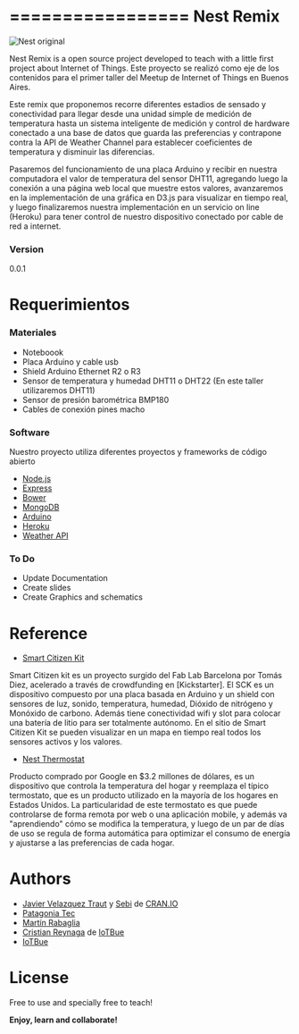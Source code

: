 =================
Nest Remix
=================
![Nest original](http://cdn.slashgear.com/wp-content/uploads/2014/03/nest_thermostat_insteon-800x420.jpg)

Nest Remix is a open source project developed to teach with a little first project about Internet of Things.
Este proyecto se realizó como eje de los contenidos para el primer taller del Meetup de Internet of Things en Buenos Aires. 

Este remix que proponemos recorre diferentes estadios de sensado y conectividad para llegar desde una unidad simple de medición de temperatura hasta un sistema inteligente de medición y control de hardware conectado a una base de datos que guarda las preferencias y contrapone contra la API de Weather Channel para establecer coeficientes de temperatura y disminuir las diferencias.

Pasaremos del funcionamiento de una placa Arduino y recibir en nuestra computadora el valor de temperatura del sensor DHT11, agregando luego la conexión a una página web local que muestre estos valores, avanzaremos en la implementación de una gráfica en D3.js para visualizar en tiempo real, y luego finalizaremos nuestra implementación en un servicio on line (Heroku) para tener control de nuestro dispositivo conectado por cable de red a internet.


### Version
0.0.1


Requerimientos
==============

### Materiales

* Noteboook
* Placa Arduino y cable usb
* Shield Arduino Ethernet R2 o R3
* Sensor de temperatura y humedad DHT11 o DHT22 (En este taller utilizaremos DHT11)
* Sensor de presión barométrica BMP180
* Cables de conexión pines macho

### Software

Nuestro proyecto utiliza diferentes proyectos y frameworks de código abierto

* [Node.js]
* [Express]
* [Bower]
* [MongoDB]
* [Arduino]
* [Heroku]
* [Weather API]


### To Do
- Update Documentation
- Create slides
- Create Graphics and schematics

Reference
=========

* [Smart Citizen Kit] 

Smart Citizen kit es un proyecto surgido del Fab Lab Barcelona por Tomás Diez, acelerado a través de crowdfunding en [Kickstarter]. El SCK es un dispositivo compuesto por una placa basada en Arduino y un shield con sensores de luz, sonido, temperatura, humedad, Dióxido de nitrógeno y Monóxido de carbono. Además tiene conectividad wifi y slot para colocar una batería de litio para ser totalmente autónomo.
En el sitio de Smart Citizen Kit se pueden visualizar en un mapa en tiempo real todos los sensores activos y los valores.

* [Nest Thermostat]

Producto comprado por Google en $3.2 millones de dólares, es un dispositivo que controla la temperatura del hogar y reemplaza el típico termostato, que es un producto utilizado en la mayoría de los hogares en Estados Unidos.
La particularidad de este termostato es que puede controlarse de forma remota por web o una aplicación mobile, y además va "aprendiendo" cómo se modifica la temperatura, y luego de un par de días de uso se regula de forma automática para optimizar el consumo de energía y ajustarse a las preferencias de cada hogar.

Authors
=======
* [Javier Velazquez Traut] y [Sebi] de [CRAN.IO]
* [Patagonia Tec]
* [Martín Rabaglia]
* [Cristian Reynaga] de [IoTBue]
* [IoTBue]



License
=======

Free to use and specially free to teach!

**Enjoy, learn and collaborate!**


[AngularJS]: http://angularjs.org
[Javier Velazquez Traut]: http://cran.io
[Sebi]: http://cran.io
[CRAN.IO]: http://cran.io
[Patagonia Tec]: http://patagoniatecnology.com
[Martín Rabaglia]: http://twitter.com/sr_humo
[Cristian Reynaga]: http://cristianreynaga.com
[IoTBue]: http://www.meetup.com/IoT-Buenos-Aires/
[Node.js]: http://nodejs.org
[Express]: http://expressjs.com
[Bower]: http://bower.io
[Arduino]: http://arduino.cc
[MongoDB]: http://mongodb.org
[Heroku]: http://heroku.com
[Weather API]: http://www.wunderground.com/
[Nest Thermostat]: http://nest.com
[Smart Citizen Kit]: https://www.smartcitizen.me/
